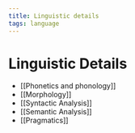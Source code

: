 ```yaml
---
title: Linguistic details
tags: language
---
```


# Linguistic Details
- [[Phonetics and phonology]]
- [[Morphology]]
- [[Syntactic Analysis]]
- [[Semantic Analysis]]
- [[Pragmatics]]


